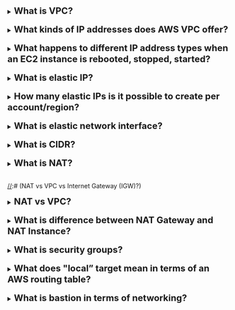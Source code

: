 [//]:# (What is VPC?)

<details>
    <summary>
        <b><big><big>
            What is VPC?
        </big></big></b>
    </summary>

Виртуальное частное облако (VPC) -
это безопасное изолированное частное облако, размещенное в общедоступном облаке.
VPC сочетают в себе масштабируемость и удобство общедоступных облачных вычислений
с изоляцией данных при вычислениях в частном облаке.

</details>
<br>

[//]:# (What is VPC?)

<details>
    <summary>
        <b><big><big>
            What kinds of IP addresses does AWS VPC offer?
        </big></big></b>
    </summary>

В настоящее время Amazon VPC поддерживает пять (5) диапазонов IP-адресов, 
один (1) первичный и четыре (4)
вторичных для IPv4.
Каждый из этих диапазонов может иметь размер от / 28 (в нотации CIDR) до / 16.


</details>
<br>

[//]:# (What happens to different IP address types when an EC2 instance is rebooted, stopped, started?)

<details>
    <summary>
        <b><big><big>
            What happens to different IP address types when an EC2 instance is rebooted, stopped, started?
        </big></big></b>
    </summary>

- private ip's не изменятся
- public ip's и dns изменятся

</details>
<br>

[//]:# (What is elastic IP?)

<details>
    <summary>
        <b><big><big>
            What is elastic IP?
        </big></big></b>
    </summary>

Эластичный IP-адрес - это зарезервированный общедоступный IP-адрес, который вы можете назначить
любому экземпляру EC2 в определенном регионе, пока вы не решите его освободить.

</details>
<br>

[//]:# (How many elastic IPs is it possible to create per account/region?)

<details>
    <summary>
        <b><big><big>
            How many elastic IPs is it possible to create per account/region?
        </big></big></b>
    </summary>

Все учетные записи AWS ограничены пятью эластик IP-адресами в каждом регионе.
Их можно менять за дополнительную плату.

</details>
<br>

[//]:# (What is elastic network interface?)

<details>
    <summary>
        <b><big><big>
            What is elastic network interface?
        </big></big></b>
    </summary>

Elastic Network Interface - это логический сетевой компонент в VPC,
представляющий виртуальную сетевую карту. Он может включать следующие атрибуты:

Основной приватный IPv4-адрес из диапазона IPv4-адресов вашего VPC.
Один или несколько дополнительных приватных IPv4-адресов из диапазона IPv4-адресов вашего VPC.
Один эластичный IP-адрес (IPv4)
Один публичный IPv4-адрес
Один или несколько адресов IPv6
Одна или несколько групп безопасности
MAC-адрес

</details>
<br>

[//]:# (What is CIDR?)

<details>
    <summary>
        <b><big><big>
            What is CIDR?
        </big></big></b>
    </summary>

CIDR, была разработана как альтернатива традиционному разделению на подсети.
Идея состоит в том, что вы можете добавить в сам IP-адрес спецификацию количества значащих битов,
составляющих часть маршрутизации или сети.
127.0.0.0/24 помечает нам, что первые 24 бита данного IP-адреса считаются важными для сетевой маршрутизации.

</details>
<br>

[//]:# (What is NAT?)

<details>
    <summary>
        <b><big><big>
            What is NAT?
        </big></big></b>
    </summary>

Устройства преобразования сетевых адресов Network Address Translation (NAT),
запущенные в общедоступной подсети, позволяют экземплярам в частной 
подсети подключаться к Интернету,
но не позволяют Интернету инициировать соединения с экземплярами.

NAT направляет трафик из частной подсети в Интернет, заменяя 
исходный IP-адрес своим адресом,
а для ответного трафика оно преобразует адрес обратно в частные 
IP-адреса экземпляров.

</details>
<br>

[//]:# (NAT vs VPC vs Internet Gateway (IGW)?)

<details>
    <summary>
        <b><big><big>
            NAT vs VPC?
        </big></big></b>
    </summary>

A Virtual Private Cloud (VPC) and a Network Address Translation (NAT) 
gateway are both components of a network infrastructure, 
but they serve different purposes.

VPC (Virtual Private Cloud): A VPC is a virtual network dedicated 
to your AWS account. It is logically isolated from other virtual 
networks in the AWS Cloud.

NAT (Network Address Translation) Gateway: 
A NAT gateway enables instances in a private subnet 
to connect to the internet or other AWS services, 
but it prevents the internet from initiating connections with those instances

</details>
<br>

[//]:# (What is difference between NAT Gateway and NAT Instance?)

<details>
    <summary>
        <b><big><big>
            What is difference between NAT Gateway and NAT Instance?
        </big></big></b>
    </summary>

Существенное различие в том что GateWay - 
автоматизированная система которая управляется амазоном
а NAT Instance это частный случай более глубокой настройки.

NAT Instance не обеспечивают такую же доступность и пропускную способность,
и его необходимо настраивать в соответствии с потребностями приложения.

Экземпляры NAT должны иметь группы безопасности,
связанные с входящим трафиком из частных подсетей и исходящим трафиком в Интернет.

</details>
<br>

[//]:# (What is security groups?)

<details>
    <summary>
        <b><big><big>
            What is security groups?
        </big></big></b>
    </summary>

A security group controls the traffic allowed 
to reach and leave the resources that it is associated with. 

For example, after you associate a security group with an EC2 instance, 
it controls the inbound and outbound traffic for the instance.

</details>
<br>

[//]:# (What does "local” target mean in terms of an AWS routing table?)

<details>
    <summary>
        <b><big><big>
            What does "local” target mean in terms of an AWS routing table?
        </big></big></b>
    </summary>

Цель => Куда вы хотите отправить трафик для указанного пункта назначения
(если пункт назначения - моя локальная подсеть, укажите цель как "локальную")

</details>
<br>

[//]:# (What is bastion in terms of networking?)

<details>
    <summary>
        <b><big><big>
            What is bastion in terms of networking?
        </big></big></b>
    </summary>

Хост-бастион - это специальный компьютер в сети, специально 
разработанный и настроенный для защиты от атак.
На компьютере обычно размещается одно приложение или процесс,
например прокси-сервер или балансировщик нагрузки,
а все другие службы удаляются или ограничиваются,
чтобы уменьшить угрозу для компьютера.

</details>
<br>
